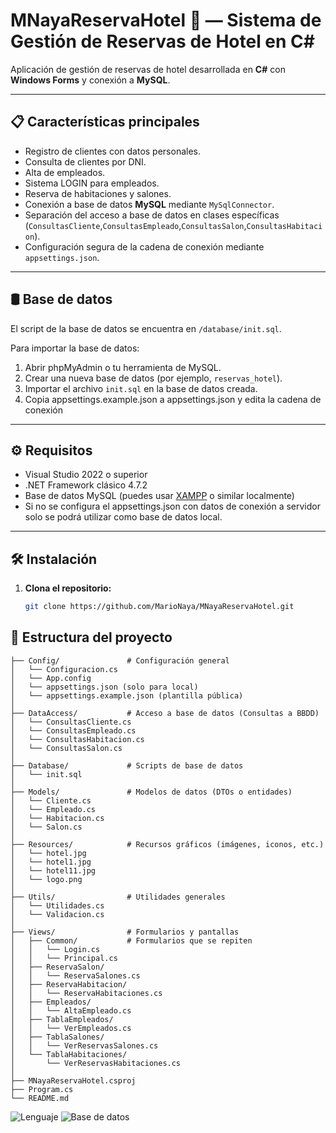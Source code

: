 # MNayaReservaHotel 🏨 — Sistema de Gestión de Reservas de Hotel en C#

Aplicación de gestión de reservas de hotel desarrollada en **C#** con **Windows Forms** y conexión a **MySQL**.

---

## 📋 Características principales

- Registro de clientes con datos personales.
- Consulta de clientes por DNI.
- Alta de empleados.
- Sistema LOGIN para empleados.
- Reserva de habitaciones y salones.
- Conexión a base de datos **MySQL** mediante `MySqlConnector`.
- Separación del acceso a base de datos en clases específicas (`ConsultasCliente`,`ConsultasEmpleado`,`ConsultasSalon`,`ConsultasHabitacion`).
- Configuración segura de la cadena de conexión mediante `appsettings.json`.

---

## 🛢️ Base de datos

El script de la base de datos se encuentra en `/database/init.sql`.

Para importar la base de datos:

1. Abrir phpMyAdmin o tu herramienta de MySQL.
2. Crear una nueva base de datos (por ejemplo, `reservas_hotel`).
3. Importar el archivo `init.sql` en la base de datos creada.
4. Copia appsettings.example.json a appsettings.json y edita la cadena de conexión

---

## ⚙️ Requisitos

- Visual Studio 2022 o superior
- .NET Framework clásico 4.7.2
- Base de datos MySQL (puedes usar [XAMPP](https://www.apachefriends.org/es/index.html) o similar localmente)
- Si no se configura el appsettings.json con datos de conexión a servidor solo se podrá utilizar como base de datos local.

---

## 🛠 Instalación

1. **Clona el repositorio:**

   ```bash
   git clone https://github.com/MarioNaya/MNayaReservaHotel.git
   ```

## 📂 Estructura del proyecto

```
├── Config/               # Configuración general
│   └── Configuracion.cs
│   └── App.config
│   └── appsettings.json (solo para local)
│   └── appsettings.example.json (plantilla pública)
│
├── DataAccess/           # Acceso a base de datos (Consultas a BBDD)
│   └── ConsultasCliente.cs
│   └── ConsultasEmpleado.cs
│   └── ConsultasHabitacion.cs
│   └── ConsultasSalon.cs
│
├── Database/             # Scripts de base de datos
│   └── init.sql
│
├── Models/               # Modelos de datos (DTOs o entidades)
│   └── Cliente.cs
│   └── Empleado.cs
│   └── Habitacion.cs
│   └── Salon.cs
│
├── Resources/            # Recursos gráficos (imágenes, iconos, etc.)
│   └── hotel.jpg
│   └── hotel1.jpg
│   └── hotel11.jpg
│   └── logo.png
│
├── Utils/                # Utilidades generales
│   └── Utilidades.cs
│   └── Validacion.cs
│
├── Views/                # Formularios y pantallas
│   ├── Common/           # Formularios que se repiten
│   │   └── Login.cs
│   │   └── Principal.cs
│   ├── ReservaSalon/
│   │   └── ReservaSalones.cs
│   ├── ReservaHabitacion/
│   │   └── ReservaHabitaciones.cs
│   ├── Empleados/
│   │   └── AltaEmpleado.cs
│   ├── TablaEmpleados/
│   │   └── VerEmpleados.cs
│   ├── TablaSalones/
│   │   └── VerReservasSalones.cs
│   └── TablaHabitaciones/
│       └── VerReservasHabitaciones.cs
│
├── MNayaReservaHotel.csproj
├── Program.cs
└── README.md
```

![Lenguaje](https://img.shields.io/badge/Hecho%20en-C%23-blue)
![Base de datos](https://img.shields.io/badge/Base%20de%20Datos-MySQL-orange)
